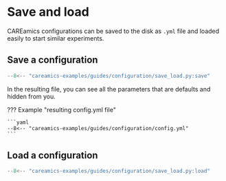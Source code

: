 # Save and load

CAREamics configurations can be saved to the disk as `.yml` file and loaded easily to
start similar experiments.

## Save a configuration

```python title="Save a configuration"
--8<-- "careamics-examples/guides/configuration/save_load.py:save"
```

In the resulting file, you can see all the parameters that are defaults and hidden
from you.

??? Example "resulting config.yml file"

    ```yaml
    --8<-- "careamics-examples/guides/configuration/config.yml"
    ```

## Load a configuration

```python title="Load a configuration"
--8<-- "careamics-examples/guides/configuration/save_load.py:load"
```
